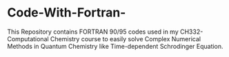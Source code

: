 # Code-With-Fortran-
This Repository contains FORTRAN 90/95 codes used in my CH332-Computational Chemistry course to easily solve Complex Numerical Methods in Quantum Chemistry like Time-dependent Schrodinger Equation.
